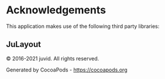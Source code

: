 # Acknowledgements
This application makes use of the following third party libraries:

## JuLayout

© 2016-2021 juvid. All rights reserved.

Generated by CocoaPods - https://cocoapods.org
